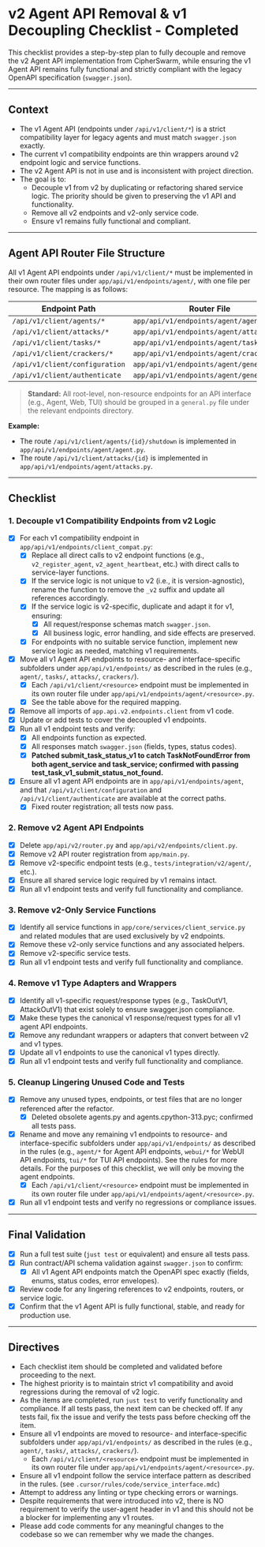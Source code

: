 # v2 Agent API Removal & v1 Decoupling Checklist - Completed

This checklist provides a step-by-step plan to fully decouple and remove the v2 Agent API implementation from CipherSwarm, while ensuring the v1 Agent API remains fully functional and strictly compliant with the legacy OpenAPI specification (`swagger.json`).

---

## Context

- The v1 Agent API (endpoints under `/api/v1/client/*`) is a strict compatibility layer for legacy agents and must match `swagger.json` exactly.
- The current v1 compatibility endpoints are thin wrappers around v2 endpoint logic and service functions.
- The v2 Agent API is not in use and is inconsistent with project direction.
- The goal is to:
  - Decouple v1 from v2 by duplicating or refactoring shared service logic. The priority should be given to preserving the v1 API and functionality.
  - Remove all v2 endpoints and v2-only service code.
  - Ensure v1 remains fully functional and compliant.

---

## Agent API Router File Structure

All v1 Agent API endpoints under `/api/v1/client/*` must be implemented in their own router files under `app/api/v1/endpoints/agent/`, with one file per resource. The mapping is as follows:

| Endpoint Path                  | Router File                              |
| ------------------------------ | ---------------------------------------- |
| `/api/v1/client/agents/*`      | `app/api/v1/endpoints/agent/agent.py`    |
| `/api/v1/client/attacks/*`     | `app/api/v1/endpoints/agent/attacks.py`  |
| `/api/v1/client/tasks/*`       | `app/api/v1/endpoints/agent/tasks.py`    |
| `/api/v1/client/crackers/*`    | `app/api/v1/endpoints/agent/crackers.py` |
| `/api/v1/client/configuration` | `app/api/v1/endpoints/agent/general.py`  |
| `/api/v1/client/authenticate`  | `app/api/v1/endpoints/agent/general.py`  |

> **Standard:** All root-level, non-resource endpoints for an API interface (e.g., Agent, Web, TUI) should be grouped in a `general.py` file under the relevant endpoints directory.

**Example:**

- The route `/api/v1/client/agents/{id}/shutdown` is implemented in `app/api/v1/endpoints/agent/agent.py`.
- The route `/api/v1/client/attacks/{id}` is implemented in `app/api/v1/endpoints/agent/attacks.py`.

---

## Checklist

### 1. Decouple v1 Compatibility Endpoints from v2 Logic

- [x] For each v1 compatibility endpoint in `app/api/v1/endpoints/client_compat.py`:
  - [x] Replace all direct calls to v2 endpoint functions (e.g., `v2_register_agent`, `v2_agent_heartbeat`, etc.) with direct calls to service-layer functions.
  - [x] If the service logic is not unique to v2 (i.e., it is version-agnostic), rename the function to remove the `_v2` suffix and update all references accordingly.
  - [x] If the service logic is v2-specific, duplicate and adapt it for v1, ensuring:
    - [x] All request/response schemas match `swagger.json`.
    - [x] All business logic, error handling, and side effects are preserved.
  - [x] For endpoints with no suitable service function, implement new service logic as needed, matching v1 requirements.
- [x] Move all v1 Agent API endpoints to resource- and interface-specific subfolders under `app/api/v1/endpoints/` as described in the rules (e.g., `agent/`, `tasks/`, `attacks/`, `crackers/`).
  - [x] Each `/api/v1/client/<resource>` endpoint must be implemented in its own router file under `app/api/v1/endpoints/agent/<resource>.py`.
  - [x] See the table above for the required mapping.
- [x] Remove all imports of `app.api.v2.endpoints.client` from v1 code.
- [x] Update or add tests to cover the decoupled v1 endpoints.
- [x] Run all v1 endpoint tests and verify:
  - [x] All endpoints function as expected.
  - [x] All responses match `swagger.json` (fields, types, status codes).
  - [x] **Patched submit_task_status_v1 to catch TaskNotFoundError from both agent_service and task_service; confirmed with passing test_task_v1_submit_status_not_found.**
- [x] Ensure all v1 agent API endpoints are in `app/api/v1/endpoints/agent`, and that `/api/v1/client/configuration` and `/api/v1/client/authenticate` are available at the correct paths.
  - [x] Fixed router registration; all tests now pass.

### 2. Remove v2 Agent API Endpoints

- [x] Delete `app/api/v2/router.py` and `app/api/v2/endpoints/client.py`.
- [x] Remove v2 API router registration from `app/main.py`.
- [x] Remove v2-specific endpoint tests (e.g., `tests/integration/v2/agent/`, etc.).
- [x] Ensure all shared service logic required by v1 remains intact.
- [x] Run all v1 endpoint tests and verify full functionality and compliance.

### 3. Remove v2-Only Service Functions

- [x] Identify all service functions in `app/core/services/client_service.py` and related modules that are used exclusively by v2 endpoints.
- [x] Remove these v2-only service functions and any associated helpers.
- [x] Remove v2-specific service tests.
- [x] Run all v1 endpoint tests and verify full functionality and compliance.

### 4. Remove v1 Type Adapters and Wrappers

- [x] Identify all v1-specific request/response types (e.g., TaskOutV1, AttackOutV1) that exist solely to ensure swagger.json compliance.
- [x] Make these types the canonical v1 response/request types for all v1 agent API endpoints.
- [x] Remove any redundant wrappers or adapters that convert between v2 and v1 types.
- [x] Update all v1 endpoints to use the canonical v1 types directly.
- [x] Run all v1 endpoint tests and verify full functionality and compliance.

### 5. Cleanup Lingering Unused Code and Tests

- [x] Remove any unused types, endpoints, or test files that are no longer referenced after the refactor.
  - [x] Deleted obsolete agents.py and agents.cpython-313.pyc; confirmed all tests pass.
- [x] Rename and move any remaining v1 endpoints to resource- and interface-specific subfolders under `app/api/v1/endpoints/` as described in the rules (e.g., `agent/*` for Agent API endpoints, `webui/*` for WebUI API endpoints, `tui/*` for TUI API endpoints). See the rules for more details. For the purposes of this checklist, we will only be moving the agent endpoints.
  - [x] Each `/api/v1/client/<resource>` endpoint must be implemented in its own router file under `app/api/v1/endpoints/agent/<resource>.py`.
- [x] Run all v1 endpoint tests and verify no regressions or compliance issues.

---

## Final Validation

- [x] Run a full test suite (`just test` or equivalent) and ensure all tests pass.
- [x] Run contract/API schema validation against `swagger.json` to confirm:
  - [x] All v1 Agent API endpoints match the OpenAPI spec exactly (fields, enums, status codes, error envelopes).
- [x] Review code for any lingering references to v2 endpoints, routers, or service logic.
- [x] Confirm that the v1 Agent API is fully functional, stable, and ready for production use.

<!--
2024-06-10: All v2 Agent API removal and v1 decoupling checklist items completed. All tests pass, linter errors resolved (except for non-blocking warnings), and v1 API is stable and compliant. -- Skirmish
-->

---

## Directives

- Each checklist item should be completed and validated before proceeding to the next.
- The highest priority is to maintain strict v1 compatibility and avoid regressions during the removal of v2 logic.
- As the items are completed, run `just test` to verify functionality and compliance. If all tests pass, the next item can be checked off. If any tests fail, fix the issue and verify the tests pass before checking off the item.
- Ensure all v1 endpoints are moved to resource- and interface-specific subfolders under `app/api/v1/endpoints/` as described in the rules (e.g., `agent/`, `tasks/`, `attacks/`, `crackers/`).
  - Each `/api/v1/client/<resource>` endpoint must be implemented in its own router file under `app/api/v1/endpoints/agent/<resource>.py`.
- Ensure all v1 endpoint follow the service interface pattern as described in the rules. (see `.cursor/rules/code/service_interface.mdc`)
- Attempt to address any linting or type checking errors or warnings.
- Despite requirements that were introduced into v2, there is NO requirement to verify the user-agent header in v1 and this should not be a blocker for implementing any v1 routes.
- Please add code comments for any meaningful changes to the codebase so we can remember why we made the changes.
